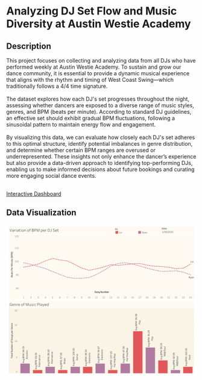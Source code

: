 <h1>Analyzing DJ Set Flow and Music Diversity at Austin Westie Academy</h1>

<h2>Description</h2>
This project focuses on collecting and analyzing data from all DJs who have performed weekly at Austin Westie Academy. To sustain and grow our dance community, it is essential to provide a dynamic musical experience that aligns with the rhythm and timing of West Coast Swing—which traditionally follows a 4/4 time signature.
<br />
<br />
The dataset explores how each DJ's set progresses throughout the night, assessing whether dancers are exposed to a diverse range of music styles, genres, and BPM (beats per minute). According to standard DJ guidelines, an effective set should exhibit gradual BPM fluctuations, following a sinusoidal pattern to maintain energy flow and engagement.
<br />
<br />
By visualizing this data, we can evaluate how closely each DJ's set adheres to this optimal structure, identify potential imbalances in genre distribution, and determine whether certain BPM ranges are overused or underrepresented. These insights not only enhance the dancer’s experience but also provide a data-driven approach to identifying top-performing DJs, enabling us to make informed decisions about future bookings and curating more engaging social dance events.

<br />
<br />

[Interactive Dashboard](https://public.tableau.com/app/profile/ryan.maldonado/viz/DJData_SmallSampleSet_Q12025/Dashboard1)


<h2>Data Visualization</h2>

![DJ Dashboard](https://github.com/rm1367/Analyzing-DJ-Set-Flow-and-Music-Diversity/blob/main/images/Dashboard%201%20(2).png)
